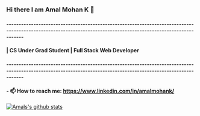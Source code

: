 ### Hi there I am Amal Mohan K 👋
#### ---------------------------------------------------------------------------------------------------------------------------------------------------------------
#### | CS Under Grad Student | Full Stack Web Developer 
#### ---------------------------------------------------------------------------------------------------------------------------------------------------------------
  
#### - 📫 How to reach me: https://www.linkedin.com/in/amalmohank/

[![Amals's github stats](https://github-readme-stats.vercel.app/api?username=amalmohan542)](https://github.com/amalmohan542/github-readme-stats)



